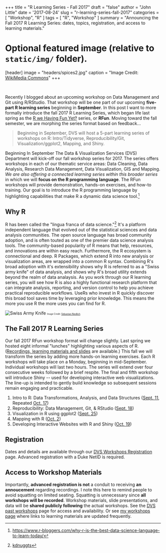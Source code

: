 +++
title = "R Learning Series - Fall 2017"
draft = "false"
author = "John Little"
date = '2017-08-24'
slug = "r-learning-series-fall-2017"
categories = [
  "Workshop",
  "R"
  ]
tags = [
  "R",
  "Workshop"
  ]
summary = "Announcing the Fall 2017 R Learning Series:  dates, topics, registration, and access to learning materials." 

# Optional featured image (relative to `static/img/` folder).  
[header]
image = "headers/spices2.jpg"
caption = "Image Credit: [WikiMedia Commons](https://commons.wikimedia.org/wiki/File:Indian_spices_for_sale_at_the_Anjuna_flea-market,_Anjuna_Beach,_Goa.jpg)"
+++

&nbsp; 

Recently I blogged about an upcoming workshop on Data Management and Git using R/RStudio.  That workshop will be one part of our upcoming **five-part R learning series** beginning in **September**.  In this post I want to more  formally introduce the fall 2017 R Learning Series, which began life last spring as the [R we Having Fun Yet‽](https://rfun.netlify.com/) series, or **RFun**.  Moving toward the fall semester, we are morphing the series format based on feedback... 

> Beginning in September, DVS will host a 5-part learning series of workshops on R:  Intro/Tidyverse, Reproducibility/Git, Visualization/ggplot2, Mapping, and Shiny.  

Beginning In September The Data & Visualization Services (DVS) Department will kick-off our fall workshop series for 2017.  The series offers workshops in each of our thematic service areas:  Data Cleaning, Data Analysis, Research Data Management, Data Visualization, GIS and Mapping.  *We are also offering a connected learning series within this broader series* in which we will **focus on the R programming language**.  The RFun workshops will provide demonstration, hands-on exercises, and how-to training.  Our goal is to introduce the R programming language by highlighting capabilities that make R a dynamic data science tool.[^best_ds]

## Why R

R has been called the "lingua franca of data science."[^lingua] It's a platform independent language that evolved out of the statistical sciences and data analysis communities.  The open source language has broad community adoption, and is often touted as one of the premier data science analysis tools.  The community-based popularity of R means that help, resources, and innovations are within easy reach.  Furthermore, the R ecosystem is connectional and deep. R Packages, which extend R into new analysis or visualization areas, are wrapped into a common R syntax.  Combining R's broad adoption with it's extensibility shows why R is referred to as a "Swiss army knife" of data analysis, and shows why R's broad utility extends beyond the realm of data analaysis.  As you work through our R learning series, you will see how R is also a highly functional research platform that can integrate  analysis, reporting, and version control to help you achieve practical reproducible workflows. UseRs who invest in R quickly discover this broad tool saves time by leveraging prior knowledge.  This means the more you use R the more uses you can find for R.  

![](/img/swiss_army_knife2.jpg "Swiss Army Knife")
<font style="font-size: 50%;">Image Credit: [Sebastian Niedlich](https://www.flickr.com/photos/42311564@N00/163319861)
</font>

## The Fall 2017 R Learning Series

Our fall 2017 RFun workshop format will change slightly.  Last spring we hosted eight informal "lunches" highlighting various aspects of R.  ([Recordings, learning materials and slides](https://rfun.netlify.com/2017/01/16/rfun-schedule-spring-2017/) are available.)  This fall we will transform the  series by adding more hands-on learning exercises.  Each R workshops will take place on a Monday, beginning in mid-September.  Individual workshops will last two hours.  The series will extend over four consecutive weeks followed by a brief respite.  The final and fifth workshop will introduce Shiny -- used for developing interactive web visualizations. The line-up is intended to gently build knowledge so subsequent sessions remain engaging and practicable.

1. Intro to R: Data Transformations, Analysis, and Data Structures ([Sept. 11](http://duke.libcal.com/event/3442483?hs=a), Repeated [Oct. 17](http://duke.libcal.com/event/3442545?hs=a))
1. Reproducibility: Data Management, Git, & RStudio ([Sept. 18](http://duke.libcal.com/event/3442538?hs=a))
1. Visualization in R using ggplot2 ([Sept. 25](http://duke.libcal.com/event/3442555?hs=a))
1. Mapping with R ([Oct. 2](http://duke.libcal.com/event/3442511?hs=a))
1. Developing Interactive Websites with R and Shiny ([Oct. 19](http://duke.libcal.com/event/3442422?hs=a))

## Registration
Dates and details are available through our [DVS Workshops Registration](http://library.duke.edu/data/news) page.  Advanced registration with a Duke NetID is required.  

## Access to Workshop Materials
Importantly, **advanced registration is not** a conduit to receiving **an annoucement** regarding recordings.  I note this here to remind people to avoid squatting on limited seating.  Squatting is unnecessary since **all workshops will be recorded**.  Workshop materials, slide presentations, and data will be **shared publicly following** the actual workshops.  See the [DVS past workshops](http://library.duke.edu/data/news/past-workshops) page for access and availability.  Or see [my workshops page](https://www.johnlittle.info/#workshops_selected) where links to learning materials are updated frequently.


[^lingua]: [kdnuggts](http://www.kdnuggets.com/2015/05/r-vs-python-data-science.html)

[^best_ds]: https://www.r-bloggers.com/why-r-is-the-best-data-science-language-to-learn-today/